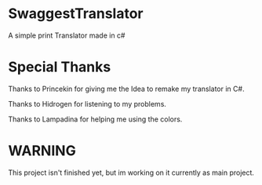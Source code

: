 # SwaggestTranslator
A simple print Translator made in c#
# Special Thanks

Thanks to Princekin for giving me the Idea to remake my translator in C#.

Thanks to Hidrogen for listening to my problems.

Thanks to Lampadina for helping me using the colors.

# WARNING
This project isn't finished yet, but im working on it currently as main project.
